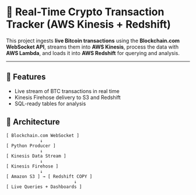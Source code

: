 # 🚀 Real-Time Crypto Transaction Tracker (AWS Kinesis + Redshift)

This project ingests **live Bitcoin transactions** using the **Blockchain.com WebSocket API**, streams them into **AWS Kinesis**, process the data with **AWS Lambda**, and loads it into **AWS Redshift** for querying and analysis.

---

## 📌 Features

- Live stream of BTC transactions in real time
- Kinesis Firehose delivery to S3 and Redshift
- SQL-ready tables for analysis

## 🧱 Architecture

```plaintext
[ Blockchain.com WebSocket ]
             ↓
[ Python Producer ]
             ↓
[ Kinesis Data Stream ]
             ↓
[ Kinesis Firehose ]
             ↓
[ Amazon S3 ] → [ Redshift COPY ]
                          ↓
[ Live Queries + Dashboards ]
